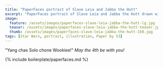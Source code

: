 ```yaml
---
title: "PaperFaces portrait of Slave Leia and Jabba the Hutt"
excerpt: "PaperFaces portrait of Slave Leia and Jabba the Hutt drawn with Paper by 53 on an iPad."
image: 
  feature: /assets/images/paperfaces-slave-leia-jabba-the-hutt-lg.jpg
  teaser: /assets/images/paperfaces-slave-leia-jabba-the-hutt-teaser.jpg
  thumb: /assets/images/paperfaces-slave-leia-jabba-the-hutt-150.jpg
tags: [Star Wars, portrait, illustration, Paper by 53]
---
```


"Yang chas Solo chone Wookiee!" *May the 4th be with you!*

{% include boilerplate/paperfaces.md %}